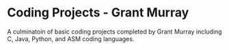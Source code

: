 # Coding Projects - Grant Murray
A culminatoin of basic coding projects completed by Grant Murray including C, Java, Python, and ASM coding languages.
